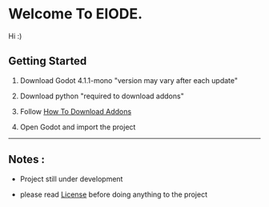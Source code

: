 # Welcome To EIODE.

Hi :)

## Getting Started

1. Download Godot 4.1.1-mono "version may vary after each update"

2. Download python "required to download addons"

3. Follow [How To Download Addons](https://github.com/UndefiendUserNull/eiode/blob/master/Docs/How%20To%20Download%20Addons.md)

<!-- 4. Get The Assets from links provided -->

4. Open Godot and import the project

---

## Notes :

- Project still under development

- please read [License](https://github.com/UndefiendUserNull/eiode?tab=License-1-ov-file#license-agreement-for-eiode-software) before doing anything to the project
